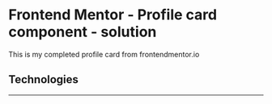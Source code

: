 # Frontend Mentor - Profile card component - solution

This is my completed profile card from frontendmentor.io

## Technologies
---------------
